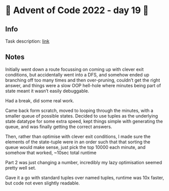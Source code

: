 # 🎄 Advent of Code 2022 - day 19 🎄

## Info

Task description: [link](https://adventofcode.com/2022/day/19)

## Notes

Initially went down a route focussing on coming up with clever exit conditions, but accidentally went into a DFS, and somehow ended up branching off too many times and then over-pruning, couldn’t get the right answer, and things were a slow OOP hell-hole where minutes being part of state meant it wasn’t easily debuggable.

Had a break, did some real work.

Came back form scratch, moved to looping through the minutes, with a smaller queue of possible states. Decided to use tuples as the underlying state datatype for some extra speed, kept things simple with generating the queue, and was finally getting the correct answers.

Then, rather than optimise with clever exit conditions, I made sure the elements of the state-tuple were in an order such that that sorting the queue would make sense, just pick the top 10000 each minute, and somehow that worked,  ~10sec total runtime


Part 2 was just changing a number, incredibly my lazy optimisation seemed pretty well set.



Gave it a go with standard tuples over named tuples, runtime was 10x faster, but code not even slightly readable.